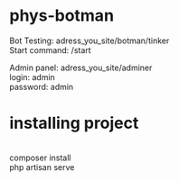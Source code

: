 # phys-botman <br>
Bot Testing: adress_you_site/botman/tinker  <br>
Start command: /start<br>

Admin panel: adress_you_site/adminer<br>
login: admin<br>
password: admin<br>

<h1>installing project</h1><br>
composer install<br>
php artisan serve<br>
